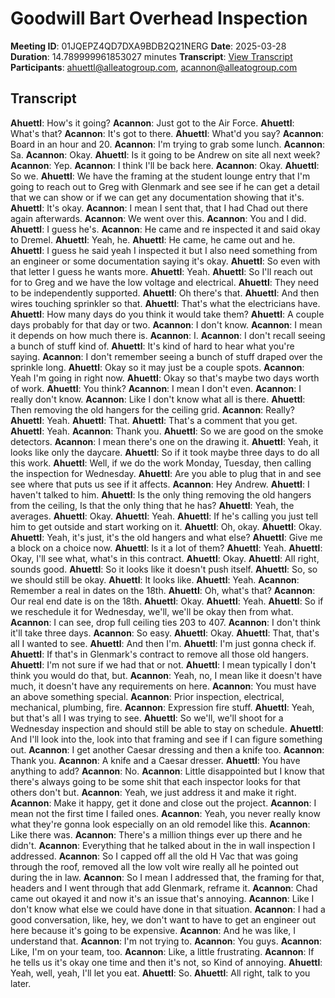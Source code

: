 # Goodwill Bart Overhead Inspection
**Meeting ID**: 01JQEPZ4QD7DXA9BDB2Q21NERG
**Date**: 2025-03-28
**Duration**: 14.789999961853027 minutes
**Transcript**: [View Transcript](https://app.fireflies.ai/view/01JQEPZ4QD7DXA9BDB2Q21NERG)
**Participants**: ahuettl@alleatogroup.com, acannon@alleatogroup.com

## Transcript
**Ahuettl**: How's it going?
**Acannon**: Just got to the Air Force.
**Ahuettl**: What's that?
**Acannon**: It's got to there.
**Ahuettl**: What'd you say?
**Acannon**: Board in an hour and 20.
**Acannon**: I'm trying to grab some lunch.
**Acannon**: Sa.
**Acannon**: Okay.
**Ahuettl**: Is it going to be Andrew on site all next week?
**Acannon**: Yep.
**Acannon**: I think I'll be back here.
**Acannon**: Okay.
**Ahuettl**: So we.
**Ahuettl**: We have the framing at the student lounge entry that I'm going to reach out to Greg with Glenmark and see see if he can get a detail that we can show or if we can get any documentation showing that it's.
**Ahuettl**: It's okay.
**Acannon**: I mean I sent that, that I had Chad out there again afterwards.
**Acannon**: We went over this.
**Acannon**: You and I did.
**Ahuettl**: I guess he's.
**Acannon**: He came and re inspected it and said okay to Dremel.
**Ahuettl**: Yeah, he.
**Ahuettl**: He came, he came out and he.
**Ahuettl**: I guess he said yeah I inspected it but I also need something from an engineer or some documentation saying it's okay.
**Ahuettl**: So even with that letter I guess he wants more.
**Ahuettl**: Yeah.
**Ahuettl**: So I'll reach out for to Greg and we have the low voltage and electrical.
**Ahuettl**: They need to be independently supported.
**Ahuettl**: Oh there's that.
**Ahuettl**: And then wires touching sprinkler so that.
**Ahuettl**: That's what the electricians have.
**Ahuettl**: How many days do you think it would take them?
**Ahuettl**: A couple days probably for that day or two.
**Acannon**: I don't know.
**Acannon**: I mean it depends on how much there is.
**Acannon**: I.
**Acannon**: I don't recall seeing a bunch of stuff kind of.
**Ahuettl**: It's kind of hard to hear what you're saying.
**Acannon**: I don't remember seeing a bunch of stuff draped over the sprinkle long.
**Ahuettl**: Okay so it may just be a couple spots.
**Acannon**: Yeah I'm going in right now.
**Ahuettl**: Okay so that's maybe two days worth of work.
**Ahuettl**: You think?
**Acannon**: I mean I don't even.
**Acannon**: I really don't know.
**Acannon**: Like I don't know what all is there.
**Ahuettl**: Then removing the old hangers for the ceiling grid.
**Acannon**: Really?
**Ahuettl**: Yeah.
**Ahuettl**: That.
**Ahuettl**: That's a comment that you get.
**Ahuettl**: Yeah.
**Acannon**: Thank you.
**Ahuettl**: So we are good on the smoke detectors.
**Acannon**: I mean there's one on the drawing it.
**Ahuettl**: Yeah, it looks like only the daycare.
**Ahuettl**: So if it took maybe three days to do all this work.
**Ahuettl**: Well, if we do the work Monday, Tuesday, then calling the inspection for Wednesday.
**Ahuettl**: Are you able to plug that in and see see where that puts us see if it affects.
**Acannon**: Hey Andrew.
**Ahuettl**: I haven't talked to him.
**Ahuettl**: Is the only thing removing the old hangers from the ceiling, Is that the only thing that he has?
**Ahuettl**: Yeah, the averages.
**Ahuettl**: Okay.
**Ahuettl**: Yeah.
**Ahuettl**: If he's calling you just tell him to get outside and start working on it.
**Ahuettl**: Oh, okay.
**Ahuettl**: Okay.
**Ahuettl**: Yeah, it's just, it's the old hangers and what else?
**Ahuettl**: Give me a block on a choice now.
**Ahuettl**: Is it a lot of them?
**Ahuettl**: Yeah.
**Ahuettl**: Okay, I'll see what, what's in this contract.
**Ahuettl**: Okay.
**Ahuettl**: All right, sounds good.
**Ahuettl**: So it looks like it doesn't push itself.
**Ahuettl**: So, so we should still be okay.
**Ahuettl**: It looks like.
**Ahuettl**: Yeah.
**Acannon**: Remember a real in dates on the 18th.
**Ahuettl**: Oh, what's that?
**Acannon**: Our real end date is on the 18th.
**Ahuettl**: Okay.
**Ahuettl**: Yeah.
**Ahuettl**: So if we reschedule it for Wednesday, we'll, we'll be okay then from what.
**Acannon**: I can see, drop full ceiling ties 203 to 407.
**Acannon**: I don't think it'll take three days.
**Acannon**: So easy.
**Ahuettl**: Okay.
**Ahuettl**: That, that's all I wanted to see.
**Ahuettl**: And then I'm.
**Ahuettl**: I'm just gonna check if.
**Ahuettl**: If that's in Glenmark's contract to remove all those old hangers.
**Ahuettl**: I'm not sure if we had that or not.
**Ahuettl**: I mean typically I don't think you would do that, but.
**Acannon**: Yeah, no, I mean like it doesn't have much, it doesn't have any requirements on here.
**Acannon**: You must have an above something special.
**Acannon**: Prior inspection, electrical, mechanical, plumbing, fire.
**Acannon**: Expression fire stuff.
**Ahuettl**: Yeah, but that's all I was trying to see.
**Ahuettl**: So we'll, we'll shoot for a Wednesday inspection and should still be able to stay on schedule.
**Ahuettl**: And I'll look into the, look into that framing and see if I can figure something out.
**Acannon**: I get another Caesar dressing and then a knife too.
**Acannon**: Thank you.
**Acannon**: A knife and a Caesar dresser.
**Ahuettl**: You have anything to add?
**Acannon**: No.
**Acannon**: Little disappointed but I know that there's always going to be some shit that each inspector looks for that others don't but.
**Acannon**: Yeah, we just address it and make it right.
**Acannon**: Make it happy, get it done and close out the project.
**Acannon**: I mean not the first time I failed ones.
**Acannon**: Yeah, you never really know what they're gonna look especially on an old remodel like this.
**Acannon**: Like there was.
**Acannon**: There's a million things ever up there and he didn't.
**Acannon**: Everything that he talked about in the in wall inspection I addressed.
**Acannon**: So I capped off all the old H Vac that was going through the roof, removed all the low volt wire really all he pointed out during the in law.
**Acannon**: So I mean I addressed that, the framing for that, headers and I went through that add Glenmark, reframe it.
**Acannon**: Chad came out okayed it and now it's an issue that's annoying.
**Acannon**: Like I don't know what else we could have done in that situation.
**Acannon**: I had a good conversation, like, hey, we don't want to have to get an engineer out here because it's going to be expensive.
**Acannon**: And he was like, I understand that.
**Acannon**: I'm not trying to.
**Acannon**: You guys.
**Acannon**: Like, I'm on your team, too.
**Acannon**: Like, a little frustrating.
**Acannon**: If he tells us it's okay one time and then it's not, so Kind of annoying.
**Ahuettl**: Yeah, well, yeah, I'll let you eat.
**Ahuettl**: So.
**Ahuettl**: All right, talk to you later.